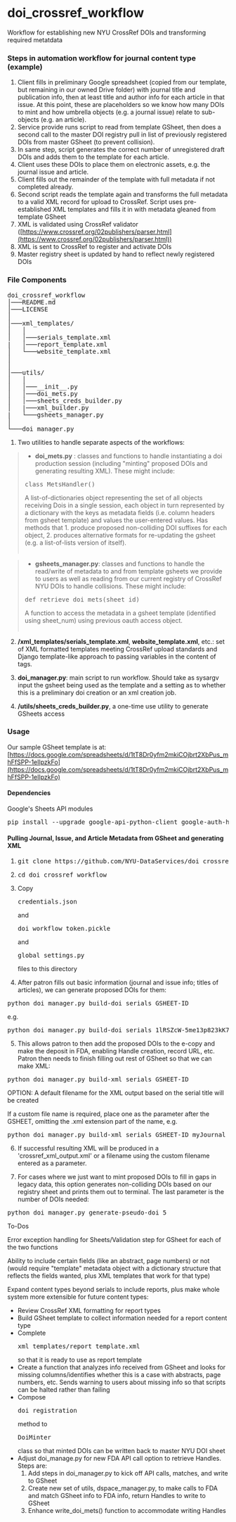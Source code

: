 # doi_crossref_workflow
Workflow for establishing new NYU CrossRef DOIs and transforming required metatdata

### Steps in automation workflow for journal content type (example)

 1. Client fills in preliminary Google spreadsheet (copied from our template, but remaining in our owned Drive folder)  with journal title and publication info, then at least title and author info for each article in that issue. At this point, these are placeholders so we know how many DOIs to mint and how umbrella objects (e.g. a journal issue) relate to sub-objects (e.g. an article).
 2. Service provide runs script to read from template GSheet, then does a second call to the master DOI registry pull in list of previously registered DOIs from master GSheet (to prevent collision).
 3. In same step, script generates the correct number of unregistered draft DOIs and adds them to the template for each article.
 4. Client uses these DOIs to place them on electronic assets, e.g. the journal issue and article.
 6. Client fills out the remainder of the template with full metadata if not completed already.
 7. Second script reads the template again and transforms the full metadata to a valid XML record for upload to CrossRef. Script uses pre-established XML templates and fills it in with metadata gleaned from template GSheet
 8. XML is validated using CrossRef validator ([https://www.crossref.org/02publishers/parser.html](https://www.crossref.org/02publishers/parser.html))
 9. XML is sent to CrossRef to register and activate DOIs
 10. Master registry sheet is updated by hand to reflect newly registered DOIs

### File Components

<pre>
doi_crossref_workflow
│───README.md
│───LICENSE    
│
│───xml_templates/
│   │  
│   │───serials_template.xml
|   │───report_template.xml
│   └───website_template.xml
│   
│   
│───utils/
│   │
│   │───__init__.py   
│   │───doi_mets.py
│   │───sheets_creds_builder.py
│   |───xml_builder.py   
|   └───gsheets_manager.py
│
└───doi_manager.py
</pre>


 1. Two utilities to handle separate aspects of the workflows:
 
> 	- **doi_mets.py** : classes and functions to handle instantiating a doi production session (including "minting" proposed DOIs and generating resulting XML). These might include:
><pre>class MetsHandler()</pre>
>A list-of-dictionaries object representing the set of all  objects receiving Dois in a single session, each object in turn represented by a dictionary with the keys as metadata fields (i.e. column headers from gsheet template) and values the user-entered values. Has methods that 1. produce proposed non-colliding DOI suffixes for each object, 2. produces alternative formats for re-updating the gsheet (e.g. a list-of-lists version of itself).<br/><br/>
 	
>	- **gsheets_manager.py**: classes and functions to handle the read/write of metadata to and from template gsheets we provide to users as well as reading from our current registry of CrossRef NYU DOIs to handle collisions. These might include:
><pre>def retrieve_doi_mets(sheet_id)</pre>
>A function to access the metadata in a gsheet template (identified using sheet_num) using previous oauth access object. <br/><br/>
 	 	
 2. **/xml_templates/serials_template.xml**, **website_template.xml**, etc.: set of XML formatted templates meeting CrossRef upload standards and Django template-like approach to passing variables in the content of tags.

 3. **doi_manager.py**: main script to run workflow. Should take as sysargv input the gsheet being used as the template and a setting as to whether this is a preliminary doi creation or an xml creation job.

 4. **/utils/sheets_creds_builder.py**, a one-time use utility to generate GSheets access

### Usage

Our sample GSheet template is at: [https://docs.google.com/spreadsheets/d/1tT8Dr0yfm2mkiCOjbrt2XbPus_mhFfSPP-1eIlpzkFo](https://docs.google.com/spreadsheets/d/1tT8Dr0yfm2mkiCOjbrt2XbPus_mhFfSPP-1eIlpzkFo)

#### Dependencies

Google's Sheets API modules

<pre>pip install --upgrade google-api-python-client google-auth-httplib2 google-auth-oauthlib</pre>

#### Pulling Journal, Issue, and Article Metadata from GSheet and generating XML

1. <pre>git clone https://github.com/NYU-DataServices/doi_crossref_workflow.git</pre>

2. <pre>cd doi_crossref_workflow</pre>

3. Copy <pre>credentials.json</pre> and <pre>doi_workflow_token.pickle</pre> and <pre>global_settings.py</pre> files to this directory

4. After patron fills out basic information (journal and issue info; titles of articles), we can generate proposed DOIs for them:

<pre>python doi_manager.py build-doi serials GSHEET-ID</pre>

e.g.

<pre>python doi_manager.py build-doi serials 1lRSZcW-5me13p823kK7q_ow6cdZq1pw9-ohKENJ8N1k</pre>

5. This allows patron to then add the proposed DOIs to the e-copy and make the deposit in FDA, enabling Handle creation, record URL, etc. Patron then needs to finish filling out rest of GSheet so that we can make XML:

<pre>python doi_manager.py build-xml serials GSHEET-ID</pre>

OPTION: A default filename for the XML output based on the serial title will be created

If a custom file name is required, place one as the parameter after the GSHEET, omitting the .xml extension part of the name, e.g.

<pre>python doi_manager.py build-xml serials GSHEET-ID myJournal_vol10_issue1</pre>

6. If successful resulting XML will be produced in a 'crossref_xml_output.xml' or a filename using the custom filename entered as a parameter.

7. For cases where we just want to mint proposed DOIs to fill in gaps in legacy data, this option generates non-colliding DOIs based on our registry sheet and prints them out to terminal. The last parameter is the number of DOIs needed:

<pre>python doi_manager.py generate-pseudo-doi 5</pre>

To-Dos

Error exception handling for Sheets/Validation step for GSheet for each of the two functions

Ability to include certain fields (like an abstract, page numbers) or not (would require "template" metadata object with a dictionary structure that reflects the fields wanted, plus XML templates that work for that type)

Expand content types beyond serials to include reports, plus make whole system more extensible for future content types:
 - Review CrossRef XML formatting for report types
 - Build GSheet template to collect information needed for a report content type
 - Complete <pre>xml_templates/report_template.xml</pre> so that it is ready to use as report template
 - Create a function that analyzes info received from GSheet and looks for missing columns/identifies whether this is a case with abstracts, page numbers, etc. Sends warning to users about missing info so that scripts can be halted rather than failing
 - Compose <pre>doi_registration</pre> method to <pre>DoiMinter</pre> class so that minted DOIs can be written back to master NYU DOI sheet
 - Adjust doi_manage.py for new FDA API call option to retrieve Handles. Steps are:
    1. Add steps in doi_manager.py to kick off API calls, matches, and write to GSheet
    2. Create new set of utils, dspace_manager.py, to make calls to FDA and match GSheet info to FDA info, return Handles to write to GSheet
    3. Enhance write_doi_mets() function to accommodate writing Handles
